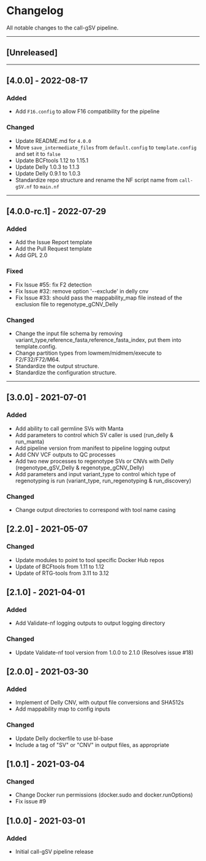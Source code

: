 # Changelog
All notable changes to the call-gSV pipeline.

---

## [Unreleased]

---

## [4.0.0] - 2022-08-17
### Added
- Add `F16.config` to allow F16 compatibility for the pipeline

### Changed
- Update README.md for `4.0.0`
- Move `save_intermediate_files` from `default.config` to `template.config` and set it to `false` 
- Update BCFtools 1.12 to 1.15.1
- Update Delly 1.0.3 to 1.1.3
- Update Delly 0.9.1 to 1.0.3
- Standardize repo structure and rename the NF script name from `call-gSV.nf` to `main.nf`

---

## [4.0.0-rc.1] - 2022-07-29
### Added
- Add the Issue Report template
- Add the Pull Request template
- Add GPL 2.0

### Fixed
- Fix Issue #55: fix F2 detection
- Fix Issue #32: remove option '--exclude' in delly cnv
- Fix Issue #33: should pass the mappability_map file instead of the exclusion file to regenotype_gCNV_Delly

### Changed
- Change the input file schema by removing variant_type,reference_fasta,reference_fasta_index, put them into template.config. 
- Change partition types from lowmem/midmem/execute to F2/F32/F72/M64.
- Standardize the output structure.
- Standardize the configuration structure.

---

## [3.0.0] - 2021-07-01
### Added
- Add ability to call germline SVs with Manta
- Add parameters to control which SV caller is used (run_delly & run_manta)
- Add pipeline version from manifest to pipeline logging output
- Add CNV VCF outputs to QC processes
- Add two new processes to regenotype SVs or CNVs with Delly (regenotype_gSV_Delly & regenotype_gCNV_Delly)
- Add parameters and input variant_type to control which type of regenotyping is run (variant_type, run_regenotyping & run_discovery)

### Changed
- Change output directories to correspond with tool name casing

## [2.2.0] - 2021-05-07
### Changed
- Update modules to point to tool specific Docker Hub repos
- Update of BCFtools from 1.11 to 1.12
- Update of RTG-tools from 3.11 to 3.12

## [2.1.0] - 2021-04-01
### Added
- Add Validate-nf logging outputs to output logging directory

### Changed
- Update Validate-nf tool version from 1.0.0 to 2.1.0 (Resolves issue #18)

## [2.0.0] - 2021-03-30
### Added
- Implement of Delly CNV, with output file conversions and SHA512s
- Add mappability map to config inputs

### Changed
- Update Delly dockerfile to use bl-base
- Include a tag of "SV" or "CNV" in output files, as appropriate

## [1.0.1] - 2021-03-04
### Changed
- Change Docker run permissions (docker.sudo and docker.runOptions)
- Fix issue #9

## [1.0.0] - 2021-03-01
### Added
- Initial call-gSV pipeline release

